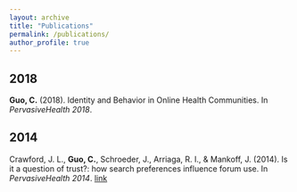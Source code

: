```yaml
---
layout: archive
title: "Publications"
permalink: /publications/
author_profile: true
---
```

## 2018
**Guo, C.** (2018). Identity and Behavior in Online Health Communities. In *PervasiveHealth 2018*.
## 2014
Crawford, J. L., **Guo, C.**, Schroeder, J., Arriaga, R. I., & Mankoff, J. (2014). Is it a question of trust?: how search preferences influence forum use. In *PervasiveHealth 2014*. <a class= 'btn--info' href='https://dl.acm.org/citation.cfm?id=2686910'>link</a>

